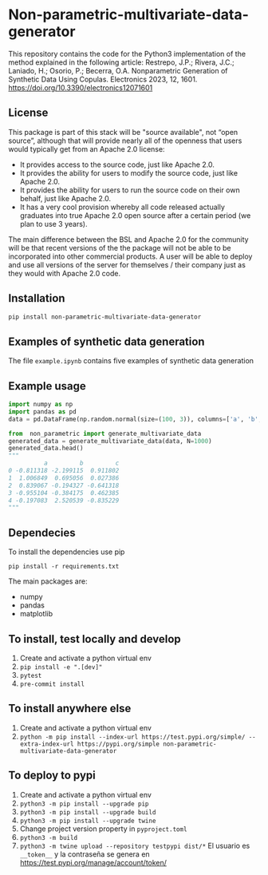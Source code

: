 # Non-parametric-multivariate-data-generator

This repository contains the code for the Python3 implementation of the method explained in the following article:
Restrepo, J.P.; Rivera, J.C.; Laniado, H.; Osorio, P.; Becerra, O.A. Nonparametric Generation of Synthetic Data Using Copulas. Electronics 2023, 12, 1601. <https://doi.org/10.3390/electronics12071601>

## License

This package is part of this stack will be "source available", not
“open source”, although that will provide nearly all of the openness
that users would typically get from an Apache 2.0 license:

- It provides access to the source code, just like Apache 2.0.
- It provides the ability for users to modify the source code,
just like Apache 2.0.
- It provides the ability for users to run the source code on their own behalf,
just like Apache 2.0.
- It has a very cool provision whereby all code released actually graduates
into true Apache 2.0 open source after a certain period
(we plan to use 3 years).

The main difference between the BSL and Apache 2.0 for the community will be
that recent versions of the the package will not be able to be incorporated
into other commercial products. A user will be able to deploy and use all
versions of the server for themselves / their company just as they would
with Apache 2.0 code.

## Installation

```bash
pip install non-parametric-multivariate-data-generator
```

## Examples of synthetic data generation

The file `example.ipynb` contains five examples of synthetic data generation

## Example usage

```python
import numpy as np
import pandas as pd
data = pd.DataFrame(np.random.normal(size=(100, 3)), columns=['a', 'b', 'c'])

from  non_parametric import generate_multivariate_data
generated_data = generate_multivariate_data(data, N=1000)
generated_data.head()
"""
          a         b         c
0 -0.811318 -2.199115  0.911802
1  1.006849  0.695056  0.027386
2  0.839067 -0.194327 -0.641318
3 -0.955104 -0.384175  0.462385
4 -0.197083  2.520539 -0.835229
"""
```

## Dependecies

To install the dependencies use pip

```
pip install -r requirements.txt
```

The main packages are:

- numpy
- pandas
- matplotlib

## To install, test locally and develop

1. Create and activate a python virtual env
1. `pip install -e ".[dev]"`
1. `pytest`
1. `pre-commit install`

## To install anywhere else

1. Create and activate a python virtual env
1. `python -m pip install --index-url https://test.pypi.org/simple/ --extra-index-url https://pypi.org/simple non-parametric-multivariate-data-generator`

## To deploy to pypi

1. Create and activate a python virtual env
1. `python3 -m pip install --upgrade pip`
1. `python3 -m pip install --upgrade build`
1. `python3 -m pip install --upgrade twine`
1. Change project version property in `pyproject.toml`
1. `python3 -m build`
1. `python3 -m twine upload --repository testpypi dist/*`
   El usuario es `__token__` y la contraseña se genera en <https://test.pypi.org/manage/account/token/>
